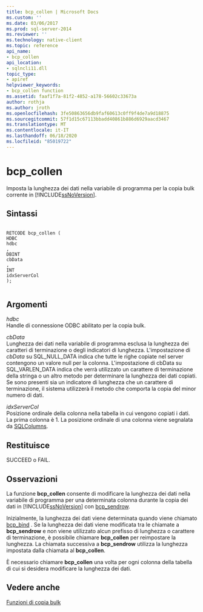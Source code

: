 ```yaml
---
title: bcp_collen | Microsoft Docs
ms.custom: ''
ms.date: 03/06/2017
ms.prod: sql-server-2014
ms.reviewer: ''
ms.technology: native-client
ms.topic: reference
api_name:
- bcp_collen
api_location:
- sqlncli11.dll
topic_type:
- apiref
helpviewer_keywords:
- bcp_collen function
ms.assetid: faaf1f7a-81f2-4852-a178-56602c33673a
author: rothja
ms.author: jroth
ms.openlocfilehash: 3fe50863656db9faf60613c0ff9f4de7a9d18875
ms.sourcegitcommit: 57f1d15c67113bbadd40861b886d6929aacd3467
ms.translationtype: MT
ms.contentlocale: it-IT
ms.lasthandoff: 06/18/2020
ms.locfileid: "85019722"
---
```

# <a name="bcp_collen"></a>bcp_collen
  Imposta la lunghezza dei dati nella variabile di programma per la copia bulk corrente in [!INCLUDE[ssNoVersion](../../includes/ssnoversion-md.md)].  
  
## <a name="syntax"></a>Sintassi  
  
```  
  
RETCODE bcp_collen (  
HDBC   
hdbc  
,  
DBINT   
cbData  
,  
INT   
idxServerCol  
);  
  
```  
  
## <a name="arguments"></a>Argomenti  
 *hdbc*  
 Handle di connessione ODBC abilitato per la copia bulk.  
  
 *cbData*  
 Lunghezza dei dati nella variabile di programma esclusa la lunghezza dei caratteri di terminazione o degli indicatori di lunghezza. L'impostazione di *cbData* su SQL_NULL_DATA indica che tutte le righe copiate nel server contengono un valore null per la colonna. L'impostazione di cbData su SQL_VARLEN_DATA indica che verrà utilizzato un carattere di terminazione della stringa o un altro metodo per determinare la lunghezza dei dati copiati. Se sono presenti sia un indicatore di lunghezza che un carattere di terminazione, il sistema utilizzerà il metodo che comporta la copia del minor numero di dati.  
  
 *idxServerCol*  
 Posizione ordinale della colonna nella tabella in cui vengono copiati i dati. La prima colonna è 1. La posizione ordinale di una colonna viene segnalata da [SQLColumns](../native-client-odbc-api/sqlcolumns.md).  
  
## <a name="returns"></a>Restituisce  
 SUCCEED o FAIL.  
  
## <a name="remarks"></a>Osservazioni  
 La funzione **bcp_collen** consente di modificare la lunghezza dei dati nella variabile di programma per una determinata colonna durante la copia dei dati in [!INCLUDE[ssNoVersion](../../includes/ssnoversion-md.md)] con [bcp_sendrow](bcp-sendrow.md).  
  
 Inizialmente, la lunghezza dei dati viene determinata quando viene chiamato [bcp_bind](bcp-bind.md) . Se la lunghezza dei dati viene modificata tra le chiamate a **bcp_sendrow** e non viene utilizzato alcun prefisso di lunghezza o carattere di terminazione, è possibile chiamare **bcp_collen** per reimpostare la lunghezza. La chiamata successiva a **bcp_sendrow** utilizza la lunghezza impostata dalla chiamata al **bcp_collen**.  
  
 È necessario chiamare **bcp_collen** una volta per ogni colonna della tabella di cui si desidera modificare la lunghezza dei dati.  
  
## <a name="see-also"></a>Vedere anche  
 [Funzioni di copia bulk](sql-server-driver-extensions-bulk-copy-functions.md)  
  
  
